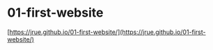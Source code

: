 # 01-first-website
 
[https://jrue.github.io/01-first-website/](https://jrue.github.io/01-first-website/)